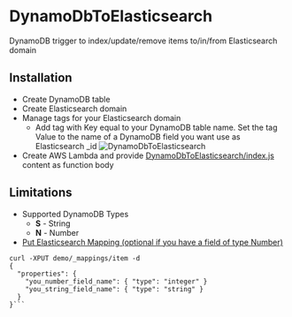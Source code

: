 # DynamoDbToElasticsearch
DynamoDB trigger to index/update/remove items to/in/from Elasticsearch domain

## Installation

* Create DynamoDB table
* Create Elasticsearch domain
* Manage tags for your Elasticsearch domain
  * Add tag with Key equal to your DynamoDB table name. Set the tag Value to the name of a DynamoDB field you want use as Elasticsearch _id
    ![DynamoDbToElasticsearch](https://velaskec.com/assets/images/DynamoDbToElasticsearch.png)
* Create AWS Lambda and provide [DynamoDbToElasticsearch/index.js](index.js) content as function body

## Limitations

* Supported DynamoDB Types
  * **S** - String
  * **N** - Number
* [Put Elasticsearch Mapping (optional if you have a field of type Number)](https://www.elastic.co/guide/en/elasticsearch/reference/current/indices-put-mapping.html)

```
curl -XPUT demo/_mappings/item -d 
{
  "properties": {
    "you_number_field_name": { "type": "integer" }
    "you_string_field_name": { "type": "string" }
  }
}```
